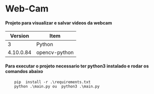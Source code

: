 # Web-Cam

####  Projeto para visualizar e salvar videos da webcam


| Version | Item   |
|---------|--------|
|     3   | Python |
|4.10.0.84| opencv-python|


#### Para executar o projeto necessario ter python3 instalado e rodar os comandos abaixo

```
    pip  install -r .\requirements.txt
    python .\main.py ou  python3 .\main.py
```